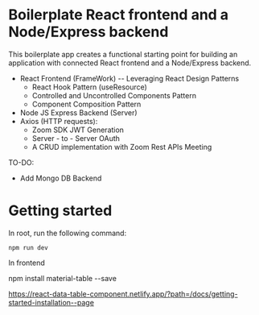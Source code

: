 # Boilerplate React frontend and a Node/Express backend

This boilerplate app creates a functional starting point for building an application with connected React frontend and a Node/Express backend.

* React Frontend (FrameWork) -- Leveraging React Design Patterns 
    * React Hook Pattern (useResource)
    * Controlled and Uncontrolled Components Pattern
    * Component Composition Pattern
* Node JS Express Backend (Server)
* Axios (HTTP requests):
    * Zoom SDK JWT Generation
    * Server - to - Server OAuth
    * A CRUD implementation with Zoom Rest APIs Meeting

TO-DO:
* Add Mongo DB Backend

# Getting started

In root, run the following command:
```
npm run dev
```
In frontend


npm install material-table --save

https://react-data-table-component.netlify.app/?path=/docs/getting-started-installation--page